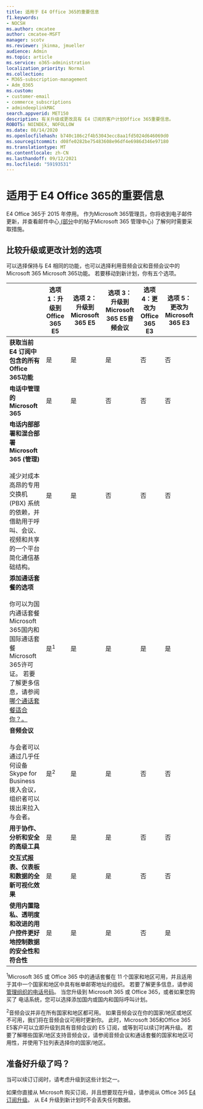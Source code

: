 ```yaml
---
title: 适用于 E4 Office 365的重要信息
f1.keywords:
- NOCSH
ms.author: cmcatee
author: cmcatee-MSFT
manager: scotv
ms.reviewer: jkinma, jmueller
audience: Admin
ms.topic: article
ms.service: o365-administration
localization_priority: Normal
ms.collection:
- M365-subscription-management
- Adm_O365
ms.custom:
- customer-email
- commerce_subscriptions
- admindeeplinkMAC
search.appverid: MET150
description: 有关升级或更改具有 E4 订阅的客户计划Office 365重要信息。
ROBOTS: NOINDEX, NOFOLLOW
ms.date: 08/14/2020
ms.openlocfilehash: b740c186c2f4b53043ecc8aa1fd5024d646069d0
ms.sourcegitcommit: d08fe0282be75483608e96df4e6986d346e97180
ms.translationtype: MT
ms.contentlocale: zh-CN
ms.lasthandoff: 09/12/2021
ms.locfileid: "59193531"
---
```

# <a name="important-information-for-office-365-e4-customers"></a>适用于 E4 Office 365的重要信息

E4 Office 365于 2015 年停用。 作为Microsoft 365管理员，你将收到电子邮件更新，并查看邮件中心<a href="https://go.microsoft.com/fwlink/p/?linkid=2070717" target="_blank"> (部分</a>中的帖子Microsoft 365 管理中心) 了解何时需要采取措施。

## <a name="compare-your-options-for-upgrading-or-changing-plans"></a>比较升级或更改计划的选项

可以选择保持与 E4 相同的功能，也可以选择利用音频会议和音频会议中的Microsoft 365 Microsoft 365功能。 若要移动到新计划，你有五个选项。

|  | 选项 1：升级到Office 365 E5 | 选项 2：升级到Microsoft 365 E5 | 选项 3：升级到Microsoft 365 E5音频会议 | 选项 4：更改为Office 365 E3 | 选项 5：更改为Microsoft 365 E3 |
|-|-|-|-|-|-|
| **获取当前 E4 订阅中包含的所有Office 365功能** | 是 | 是 | 是 | 否 | 否 |
| **电话中管理的Microsoft 365** | 是 | 是 | 否 | 否 | 否 |
| **电话内部部署和混合部署Microsoft 365 (管理)**<br/><br/>减少对成本高昂的专用交换机 (PBX) 系统的依赖，并借助用于呼叫、会议、视频和共享的一个平台简化通信基础结构。 | 是 | 是 | 否 | 否 | 否 |
| **添加通话套餐的选项**<br/><br/>你可以为国内通话套餐Microsoft 365国内和国际通话套餐Microsoft 365许可证。 若要了解更多信息，请参阅[哪个通话套餐适合你？。](/MicrosoftTeams/calling-plan-landing-page) | 是<sup>1</sup> | 是 | 是 | 是 | 是 |
| **音频会议**<br/><br/>与会者可以通过几乎任何设备Skype for Business拨入会议，组织者可以拨出来拉入与会者。 | 是<sup>2</sup> | 是 | 是 | 否 | 否 |
| **用于协作、分析和安全的高级工具** | 是 | 是 | 是 | 否 | 否 |
| **交互式报表、仪表板和数据的全新可视化效果** | 是 | 是 | 是 | 否 | 否 |
| **使用内置隐私、透明度和改进的用户控件更好地控制数据的安全性和符合性** | 是 | 是 | 是 | 否 | 是 |

<sup>1</sup>Microsoft 365 或 Office 365 中的通话套餐在 11 个国家和地区可用，并且适用于其中一个国家和地区中具有帐单邮寄地址的组织。 若要了解更多信息，请参阅 [管理组织的电话号码](/microsoftteams/manage-phone-numbers-for-your-organization/manage-phone-numbers-for-your-organization)。 当您升级到 Microsoft 365 或 Office 365，或者如果您购买了 电话系统，您可以选择添加国内或国内和国际呼叫计划。

<sup>2</sup>音频会议并非在所有国家和地区都可用。 如果音频会议在你的国家/地区或地区不可用，我们将在音频会议可用时更新你。 此时，Microsoft 365和Office 365 E5客户可以立即升级到具有音频会议的 E5 订阅，或等到可以续订时再升级。 若要了解哪些国家/地区支持音频会议，请参阅音频[](/microsoftteams/country-and-region-availability-for-audio-conferencing-and-calling-plans/country-and-region-availability-for-audio-conferencing-and-calling-plans)会议和通话套餐的国家和地区可用性，并使用下拉列表选择你的国家/地区。

## <a name="ready-to-upgrade"></a>准备好升级了吗？

当可以续订订阅时，请考虑升级到这些计划之一。

如果你直接从 Microsoft 购买订阅，并且想要现在升级，请参阅从 Office 365 [E4 订阅升级](upgrade-Office-365-E4.md)。 从 E4 升级到新计划时不会丢失任何数据。
